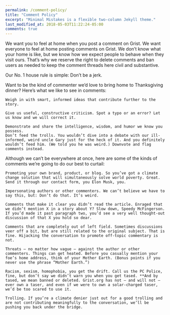 ```yaml
---
permalink: /comment-policy/
title: "Comment Policy"
excerpt: "Minimal Mistakes is a flexible two-column Jekyll theme."
last_modified_at: 2018-05-03T11:22:24-05:00
comments: true
---
```


We want you to feel at home when you post a comment on Grist. We want everyone to feel at home posting comments on Grist. We don’t know what your home is like, but we know how we expect people to behave when they visit ours. That’s why we reserve the right to delete comments and ban users as needed to keep the comment threads here civil and substantive.

Our No. 1 house rule is simple: Don’t be a jerk.

Want to be the kind of commenter we’d love to bring home to Thanksgiving dinner? Here’s what we like to see in comments:

    Weigh in with smart, informed ideas that contribute further to the story.

    Give us useful, constructive criticism. Spot a typo or an error? Let us know and we will correct it.

    Demonstrate and share the intelligence, wisdom, and humor we know you possess.
    Don’t feed the trolls. You wouldn’t dive into a debate with our ill-informed, weird uncle Gary just for the heck of it. And you definitely wouldn’t feed him. (We told you he was weird.) Downvote and flag comments instead.

Although we can’t be everywhere at once, here are some of the kinds of comments we’re going to do our best to curtail:

    Promoting your own brand, product, or blog. So you’ve got a climate change solution that will simultaneously solve world poverty. Great. Send it through our contact form, you Elon Musk, you.

    Impersonating authors or other commenters. We can’t believe we have to say this, but: Don’t do that. It’s weird.

    Comments that make it clear you didn’t read the article. Enraged that we didn’t mention X in a story about Y? Slow down, Speedy McFingerson. If you’d made it past paragraph two, you’d see a very well thought-out discussion of that X you hold so dear.

    Comments that are completely out of left field. Sometimes discussions veer off a bit, but are still related to the original subject. That is fine. Hijacking the conversation to promote off-topic commentary is not.

    Threats — no matter how vague — against the author or other commenters. Things can get heated. Before you casually mention your foe’s home address, think of your Mother Earth. (Bonus points if you never use the phrase “Mother Earth.”)

    Racism, sexism, homophobia, you get the drift. Call us the PC Police, fine, but don’t say we didn’t warn you when you get tased. **And by tased, we mean banned or deleted. Grist.org has not — and will not — ever own a taser, and even if we were to own a solar-charged taser, we’d be too scared to use it.

    Trolling. If you’re a climate denier just out for a good trolling and are not contributing meaningfully to the conversation, we’ll be pushing you back under the bridge.

